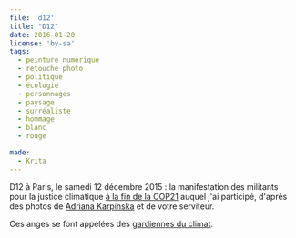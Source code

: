 ```yaml
---
file: 'd12'
title: "D12"
date: 2016-01-20
license: 'by-sa'
tags:
  - peinture numérique
  - retouche photo
  - politique
  - écologie
  - personnages
  - paysage
  - surréaliste
  - hommage
  - blanc
  - rouge

made:
  - Krita
---
```


D12 à Paris, le samedi 12 décembre 2015 : la manifestation des militants pour la justice climatique [à la fin de la COP21](/fr/blog/inventons-autres-histoires-climat-cop21-placetob#d12) auquel j'ai participé, d'après des photos de [Adriana Karpinska](http://karpinska.blog.sme.sk/) et de votre serviteur.

Ces anges se font appelées des [gardiennes du climat](http://climacts.org.au/climate-guardians/).
